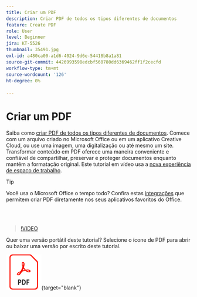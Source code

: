 ```yaml
---
title: Criar um PDF
description: Criar PDF de todos os tipos diferentes de documentos
feature: Create PDF
role: User
level: Beginner
jira: KT-5526
thumbnail: 35491.jpg
exl-id: a480ca00-a1d6-4024-9d6e-54418b8a1a81
source-git-commit: 4426993598edcbf560780dd6369462ff1f2cecfd
workflow-type: tm+mt
source-wordcount: '126'
ht-degree: 0%

---
```


# Criar um PDF

Saiba como [criar PDF de todos os tipos diferentes de documentos](https://www.adobe.com/br/acrobat/online/convert-pdf.html). Comece com um arquivo criado no Microsoft Office ou em um aplicativo Creative Cloud, ou use uma imagem, uma digitalização ou até mesmo um site. Transformar conteúdo em PDF oferece uma maneira conveniente e confiável de compartilhar, preservar e proteger documentos enquanto mantêm a formatação original. Este tutorial em vídeo usa a [nova experiência de espaço de trabalho](new-workspace.md).

>[!TIP]
>
>Você usa o Microsoft Office o tempo todo? Confira estas [integrações](../integrate/integrate-overview.md#microsoft) que permitem criar PDF diretamente nos seus aplicativos favoritos do Office.

<br> 

>[!VIDEO](https://video.tv.adobe.com/v/35491?enablevpops&quality=12&learn=on&hidetitle=true)

Quer uma versão portátil deste tutorial? Selecione o ícone de PDF para abrir ou baixar uma versão por escrito deste tutorial.

[![Imagem do ícone de PDF](../assets/acrobat_PDF_96.png)](../assets/create_a_pdf.pdf){target="blank"}